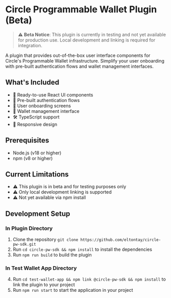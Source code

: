 # Circle Programmable Wallet Plugin (Beta)

> ⚠️ **Beta Notice**: This plugin is currently in testing and not yet available for production use. Local development and linking is required for integration.

A plugin that provides out-of-the-box user interface components for Circle's Programmable Wallet infrastructure. Simplify your user onboarding with pre-built authentication flows and wallet management interfaces.

## What's Included
- 🎨 Ready-to-use React UI components
- 🔑 Pre-built authentication flows
- 👤 User onboarding screens
- 💼 Wallet management interface
- 🛠️ TypeScript support
- 📱 Responsive design

## Prerequisites
- Node.js (v18 or higher)
- npm (v8 or higher)

## Current Limitations
- ⚠️ This plugin is in beta and for testing purposes only
- ⚠️ Only local development linking is supported
- ⚠️ Not yet available via npm install

## Development Setup

### In Plugin Directory

1. Clone the repository `git clone https://github.com/eltontay/circle-pw-sdk.git`
2. Run `cd circle-pw-sdk && npm install` to install the dependencies
3. Run `npm run build` to build the plugin

### In Test Wallet App Directory

4. Run `cd test-wallet-app && npm link @circle-pw-sdk && npm install` to link the plugin to your project
5. Run `npm run start` to start the application in your project